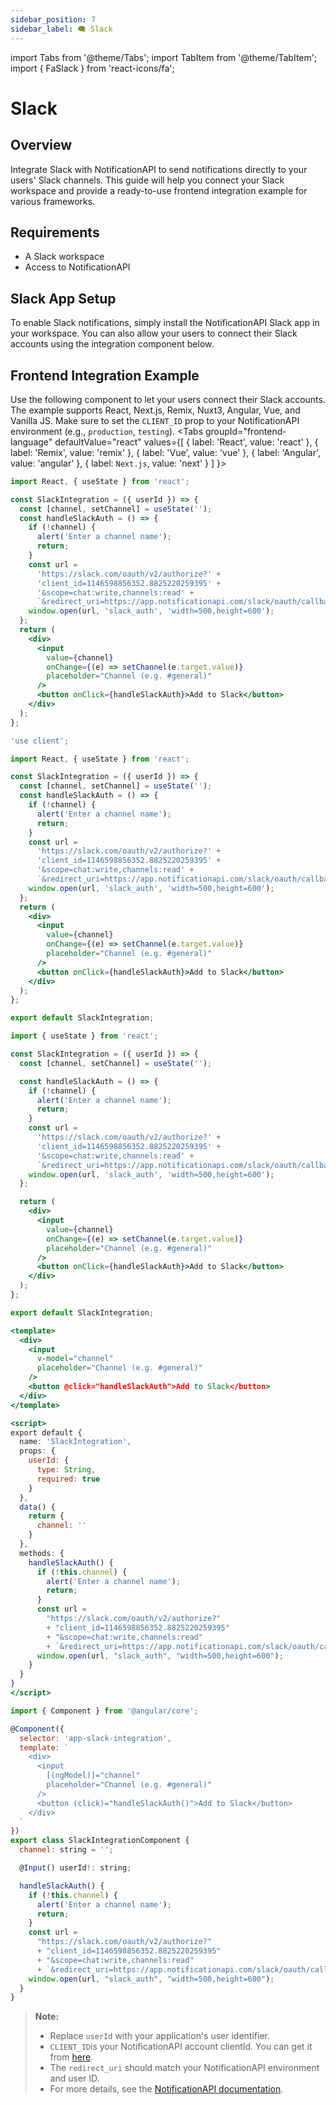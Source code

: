 ```yaml
---
sidebar_position: 7
sidebar_label: 🗨️ Slack
---
```


import Tabs from '@theme/Tabs';
import TabItem from '@theme/TabItem';
import { FaSlack } from 'react-icons/fa';

# <div><FaSlack /> Slack</div>

## Overview

Integrate Slack with NotificationAPI to send notifications directly to your users' Slack channels. This guide will help you connect your Slack workspace and provide a ready-to-use frontend integration example for various frameworks.

## Requirements

- A Slack workspace
- Access to NotificationAPI

## Slack App Setup

To enable Slack notifications, simply install the NotificationAPI Slack app in your workspace. You can also allow your users to connect their Slack accounts using the integration component below.

## Frontend Integration Example

Use the following component to let your users connect their Slack accounts. The example supports React, Next.js, Remix, Nuxt3, Angular, Vue, and Vanilla JS. Make sure to set the `CLIENT_ID` prop to your NotificationAPI environment (e.g., `production`, `testing`).
<Tabs
groupId="frontend-language"
defaultValue="react"
values={[
{ label: 'React', value: 'react' },
{ label: 'Remix', value: 'remix' },
{ label: 'Vue', value: 'vue' },
{ label: 'Angular', value: 'angular' },
{ label: `Next.js`, value: 'next' }
]
}>
<TabItem value="react">

```jsx
import React, { useState } from 'react';

const SlackIntegration = ({ userId }) => {
  const [channel, setChannel] = useState('');
  const handleSlackAuth = () => {
    if (!channel) {
      alert('Enter a channel name');
      return;
    }
    const url =
      'https://slack.com/oauth/v2/authorize?' +
      'client_id=1146598856352.8825220259395' +
      '&scope=chat:write,channels:read' +
      `&redirect_uri=https://app.notificationapi.com/slack/oauth/callback/${CLIENT_ID}/userId/${userId}`;
    window.open(url, 'slack_auth', 'width=500,height=600');
  };
  return (
    <div>
      <input
        value={channel}
        onChange={(e) => setChannel(e.target.value)}
        placeholder="Channel (e.g. #general)"
      />
      <button onClick={handleSlackAuth}>Add to Slack</button>
    </div>
  );
};
```

</TabItem>

<TabItem value="next">

```jsx
'use client';

import React, { useState } from 'react';

const SlackIntegration = ({ userId }) => {
  const [channel, setChannel] = useState('');
  const handleSlackAuth = () => {
    if (!channel) {
      alert('Enter a channel name');
      return;
    }
    const url =
      'https://slack.com/oauth/v2/authorize?' +
      'client_id=1146598856352.8825220259395' +
      '&scope=chat:write,channels:read' +
      `&redirect_uri=https://app.notificationapi.com/slack/oauth/callback/${CLIENT_ID}/userId/${userId}`;
    window.open(url, 'slack_auth', 'width=500,height=600');
  };
  return (
    <div>
      <input
        value={channel}
        onChange={(e) => setChannel(e.target.value)}
        placeholder="Channel (e.g. #general)"
      />
      <button onClick={handleSlackAuth}>Add to Slack</button>
    </div>
  );
};

export default SlackIntegration;
```

</TabItem>

<TabItem value="remix">

```jsx
import { useState } from 'react';

const SlackIntegration = ({ userId }) => {
  const [channel, setChannel] = useState('');

  const handleSlackAuth = () => {
    if (!channel) {
      alert('Enter a channel name');
      return;
    }
    const url =
      'https://slack.com/oauth/v2/authorize?' +
      'client_id=1146598856352.8825220259395' +
      '&scope=chat:write,channels:read' +
      `&redirect_uri=https://app.notificationapi.com/slack/oauth/callback/${CLIENT_ID}/userId/${userId}`;
    window.open(url, 'slack_auth', 'width=500,height=600');
  };

  return (
    <div>
      <input
        value={channel}
        onChange={(e) => setChannel(e.target.value)}
        placeholder="Channel (e.g. #general)"
      />
      <button onClick={handleSlackAuth}>Add to Slack</button>
    </div>
  );
};

export default SlackIntegration;
```

</TabItem>
<TabItem value="vue">

```jsx
<template>
  <div>
    <input
      v-model="channel"
      placeholder="Channel (e.g. #general)"
    />
    <button @click="handleSlackAuth">Add to Slack</button>
  </div>
</template>

<script>
export default {
  name: 'SlackIntegration',
  props: {
    userId: {
      type: String,
      required: true
    }
  },
  data() {
    return {
      channel: ''
    }
  },
  methods: {
    handleSlackAuth() {
      if (!this.channel) {
        alert('Enter a channel name');
        return;
      }
      const url =
        "https://slack.com/oauth/v2/authorize?"
        + "client_id=1146598856352.8825220259395"
        + "&scope=chat:write,channels:read"
        + `&redirect_uri=https://app.notificationapi.com/slack/oauth/callback/${CLIENT_ID}/userId/${this.userId}`;
      window.open(url, "slack_auth", "width=500,height=600");
    }
  }
}
</script>

```

</TabItem>
<TabItem value="angular">

```jsx
import { Component } from '@angular/core';

@Component({
  selector: 'app-slack-integration',
  template: `
    <div>
      <input
        [(ngModel)]="channel"
        placeholder="Channel (e.g. #general)"
      />
      <button (click)="handleSlackAuth()">Add to Slack</button>
    </div>
  `
})
export class SlackIntegrationComponent {
  channel: string = '';

  @Input() userId!: string;

  handleSlackAuth() {
    if (!this.channel) {
      alert('Enter a channel name');
      return;
    }
    const url =
      "https://slack.com/oauth/v2/authorize?"
      + "client_id=1146598856352.8825220259395"
      + "&scope=chat:write,channels:read"
      + `&redirect_uri=https://app.notificationapi.com/slack/oauth/callback/${CLIENT_ID}/userId/${this.userId}`;
    window.open(url, "slack_auth", "width=500,height=600");
  }
}

```

</TabItem>
</Tabs>

> **Note:**
>
> - Replace `userId` with your application's user identifier.
> - `CLIENT_ID`is your NotificationAPI account clientId. You can get it from [here](https://app.notificationapi.com/environments).
> - The `redirect_uri` should match your NotificationAPI environment and user ID.
> - For more details, see the [NotificationAPI documentation](https://docs.notificationapi.com/).
